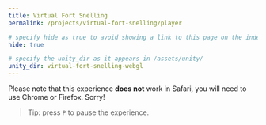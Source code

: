 ```yaml
---
title: Virtual Fort Snelling
permalink: /projects/virtual-fort-snelling/player

# specify hide as true to avoid showing a link to this page on the index page.
hide: true

# specify the unity_dir as it appears in /assets/unity/
unity_dir: virtual-fort-snelling-webgl
---
```


Please note that this experience **does not** work in Safari, you will need to use Chrome or Firefox. Sorry!

> Tip: press `P` to pause the experience.

<br/>
